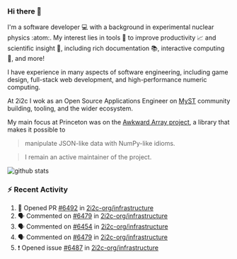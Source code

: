 ### Hi there 👋 

I'm a software developer 💻 with a background in experimental nuclear physics :atom:. My interest lies in tools :wrench: to improve productivity :chart_with_upwards_trend: and scientific insight :telescope:, including rich documentation 📚, interactive computing 🧮, and more! 

I have experience in many aspects of software engineering, including game design, full-stack web development, and high-performance numeric computing. 

At 2i2c I wok as an Open Source Applications Engineer on [MyST](https://github.com/jupyter-book/mystmd) community building, tooling, and the wider ecosystem. 

My main focus at Princeton was on the [Awkward Array project](awkward-array.org/), a library that makes it possible to 
> manipulate JSON-like data with NumPy-like idioms.

> I remain an active maintainer of the project. 

![github stats](https://github-readme-stats.vercel.app/api?username=agoose77&show_icons=true&hide_rank=true&hide_title=true&bg_color=30,e76445,904e95&text_color=efe3ec&icon_color=efe3ec)
<!--
**agoose77/agoose77** is a ✨ _special_ ✨ repository because its `README.md` (this file) appears on your GitHub profile.

Here are some ideas to get you started:

- 🔭 I’m currently working on ...
- 🌱 I’m currently learning ...
- 👯 I’m looking to collaborate on ...
- 🤔 I’m looking for help with ...
- 💬 Ask me about ...
- 📫 How to reach me: ...
- 😄 Pronouns: ...
- ⚡ Fun fact: ...
-->

### :zap: Recent Activity

<!--START_SECTION:activity-->
1. 💪 Opened PR [#6492](https://github.com/2i2c-org/infrastructure/pull/6492) in [2i2c-org/infrastructure](https://github.com/2i2c-org/infrastructure)
2. 🗣 Commented on [#6479](https://github.com/2i2c-org/infrastructure/pull/6479#issuecomment-3141028807) in [2i2c-org/infrastructure](https://github.com/2i2c-org/infrastructure)
3. 🗣 Commented on [#6454](https://github.com/2i2c-org/infrastructure/issues/6454#issuecomment-3139736157) in [2i2c-org/infrastructure](https://github.com/2i2c-org/infrastructure)
4. 🗣 Commented on [#6479](https://github.com/2i2c-org/infrastructure/pull/6479#issuecomment-3139680642) in [2i2c-org/infrastructure](https://github.com/2i2c-org/infrastructure)
5. ❗ Opened issue [#6487](https://github.com/2i2c-org/infrastructure/issues/6487) in [2i2c-org/infrastructure](https://github.com/2i2c-org/infrastructure)
<!--END_SECTION:activity-->
